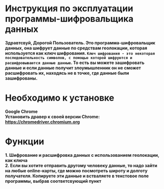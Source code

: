 # **Инструкция по эксплуатации программы-шифровальщика данных**
**Здравтсвуй, Дорогой Пользователь. Это программа-шифровальщик данных, она шифрует данные по средствам геолокации, которая используется как ключ шифрования. `Ключ шифрования - это некоторая последовательность символов, с помощью которой шифруются и расшифровываются данные данные`. То есть вы можете зашифровать данные и если данные получит злоумышленник он не сможет расшифровать их, находясь не в точке, где данные были зашифрованы.**
# **Необходимо к установке**
**Google Chrome**<br>
**Установить дравер к своей версии Chrome: https://chromedriver.chromium.org**
# **Функции**
**1. Шифрование и расшифровка данных с использованием геолокации, как ключа**<br>
**2. Если вы хотите отправить другому человеку данные, то надо зайти на любые online-карты, где можно посмотреть широту и долготу получателя. Копируете эти данные и встваляете в текстовое поле программы, выбрав соответсвующий пункт**